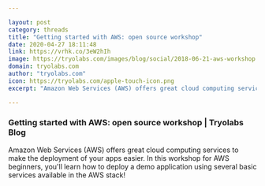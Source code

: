 ```yaml
---

layout: post
category: threads
title: "Getting started with AWS: open source workshop"
date: 2020-04-27 18:11:48
link: https://vrhk.co/3eW2hIh
image: https://tryolabs.com/images/blog/social/2018-06-21-aws-workshop.5b071298.png
domain: tryolabs.com
author: "tryolabs.com"
icon: https://tryolabs.com/apple-touch-icon.png
excerpt: "Amazon Web Services (AWS) offers great cloud computing services to make the deployment of your apps easier. In this workshop for AWS beginners, you'll learn how to deploy a demo application using several basic services available in the AWS stack!"

---
```


### Getting started with AWS: open source workshop | Tryolabs Blog

Amazon Web Services (AWS) offers great cloud computing services to make the deployment of your apps easier. In this workshop for AWS beginners, you'll learn how to deploy a demo application using several basic services available in the AWS stack!